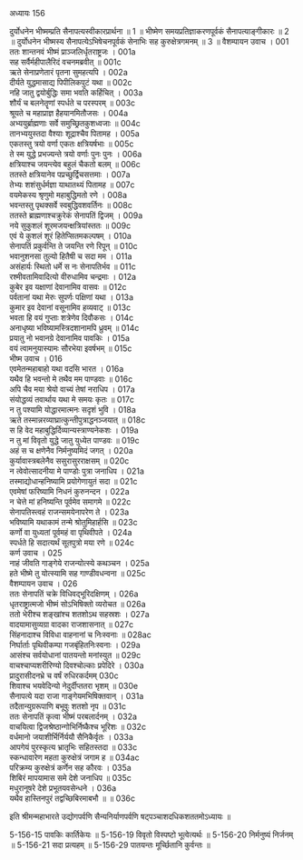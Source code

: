 अध्यायः 156

दुर्योधनेन भीष्मम्प्रति सैनापत्यस्वीकारप्रार्थना ॥ 1 ॥ भीष्मेण समयप्रतिज्ञाकरणपूर्वकं सैनापत्याङ्गीकारः ॥ 2 ॥ दुर्योधनेन भीष्मस्य सैनापत्येऽभिषेचनपूर्वकं सेनाभिः सह कुरुक्षेत्रगमनम् ॥ 3 ॥
वैशम्पायन उवाच ।	001    
ततः शान्तनवं भीष्मं प्राञ्जलिर्धृतराष्ट्रजः ।	001a  
सह सर्वैर्महीपालैरिदं वचनमब्रवीत् ॥	001c  
ऋते सेनाप्रणेतारं पृतना सुमहत्यपि ।	002a  
दीर्यते युद्धमासाद्य पिपीलिकपुटं यथा ॥	002c  
नहि जातु द्वयोर्बुद्धिः समा भवति कर्हिचित् ।	003a  
शौर्यं च बलनेतॄणां स्पर्धते च परस्परम् ॥	003c  
श्रूयते च महाप्राज्ञ हैहयानमितौजसः ।	004a  
अभ्ययुर्ब्राह्मणाः सर्वे समुच्छ्रितकुशध्वजाः ॥	004c  
तानभ्ययुस्तदा वैश्याः शूद्राश्चैव पितामह ।	005a  
एकतस्तु त्रयो वर्णा एकतः क्षत्रियर्षभाः ॥	005c  
ते स्म युद्धे प्रभज्यन्ते त्रयो वर्णाः पुनः पुनः ।	006a  
क्षत्रियाश्च जयन्त्येव बहुलं चैकतो बलम् ॥	006c  
ततस्ते क्षत्रियानेव पप्रच्छुर्द्विचसत्तमाः ।	007a  
तेभ्यः शशंसुर्धर्मज्ञा याथातथ्यं पितामह ॥	007c  
वयमेकस्य श्रृणुमो महाबुद्धिमतो रणे ।	008a  
भवन्तस्तु पृथक्सर्वे स्वबुद्धिवशवर्तिनः ॥	008c  
ततस्ते ब्राह्मणाश्चक्रुरेकं सेनापतिं द्विजम् ।	009a  
नये सुकुशलं शूरमजयन्क्षत्रियांस्ततः ॥	009c  
एवं ये कुशलं शूरं हितेप्सितमकल्पषम् ।	010a  
सेनापतिं प्रकुर्वन्ति ते जयन्ति रणे रिपून् ॥	010c  
भवानुशनसा तुल्यो हितैषी च सदा मम ।	011a  
असंहार्यः स्थितो धर्मे स नः सेनापतिर्भव ॥	011c  
रश्मीवतामिवादित्यो वीरुधामिव चन्द्रमाः ।	012a  
कुबेर इव यक्षाणां देवानामिव वासवः ॥	012c  
पर्वतानां यथा मेरुः सुपर्णः पक्षिणां यथा ।	013a  
कुमार इव देवानां वसूनामिव हव्यवाट् ॥	013c  
भवता हि वयं गुप्ताः शत्रेणेव दिवौकसः ।	014c  
अनाधृष्या भविष्यामस्त्रिदशानामपि ध्रुवम् ॥	014c  
प्रयातु नो भवानग्रे देवानामिव पावकिः ।	015a  
वयं त्वामनुयास्यामः सौरभेया इवर्षभम् ॥	015c  
भीष्म उवाच ।	016    
एवमेतन्महाबाहो यथा वदसि भारत ।	016a  
यथैव हि भवन्तो मे तथैव मम पाण्डवाः ॥	016c  
अपि चैव मया श्रेयो वाच्यं तेषां नराधिप ।	017a  
संयोद्धव्यं तवार्थाय यथा मे समयः कृतः ॥	017c  
न तु पश्यामि योद्धारमात्मनः सदृशं भुवि ।	018a  
ऋते तस्मान्नरव्याघ्रात्कुन्तीपुत्राद्धनञ्जयात् ॥	018c  
स हि वेद महाबुद्धिर्दिव्यान्यस्त्राण्यनेकशः ।	019a  
न तु मां विवृतो युद्धे जातु युध्येत पाण्डवः ॥	019c  
अहं स च क्षणेनैव निर्मनुष्यमिदं जगत् ।	020a  
कुर्यावास्त्रबलेनैव ससुरासुरराक्षसम् ॥	020c  
न त्वेवोत्सादनीया मे पाण्डोः पुत्रा जनाधिप ।	021a  
तस्माद्योधान्हनिष्यामि प्रयोगेणायुतं सदा ॥	021c  
एवमेषां फरिष्यामि निधनं कुरुनन्दन ।	022a  
न चेत्ते मां हनिष्यन्ति पूर्वमेव समागमे ॥	022c  
सेनापतिस्त्वहं राजन्समयेनापरेण ते ।	023a  
भविष्यामि यथाकामं तन्मे श्रोतुमिहार्हसि ॥	023c  
कर्णो वा युध्यतां पूर्वमहं वा पृथिवीपते ।	024a  
स्पर्धते हि सदात्यर्थं सूतपुत्रो मया रणे ॥	024c  
कर्ण उवाच ।	025    
नाहं जीवति गाङ्गेये राजन्योत्स्ये कथञ्चन ।	025a  
हते भीष्मे तु योत्स्यामि सह गाण्डीवधन्वना ॥	025c  
वैशम्पायन उवाच ।	026    
ततः सेनापतिं चक्रे विधिवद्भूरिदक्षिणम् ।	026a  
धृतराष्ट्रात्मजो भीष्मं सोऽभिषिक्तो व्यरोचत ॥	026a  
ततो भेरीश्च शङ्खांश्च शतशोऽथ सहस्रशः ।	027a  
वादयामासुव्यग्रा वादका राजशासनात् ॥	027c  
सिंहनादाश्च विविधा वाहनानां च निःस्वनाः ॥	028ac  
निर्घार्ताः पृथिवीकम्पा गजबृंहितनिःस्वनाः ।	029a  
आसंश्च सर्वयोधानां पातयन्तो मनांस्युत ॥	029c  
वाचश्चाप्यशरीरिण्यो दिवश्चोल्काः प्रपेदिरे ।	030a  
प्रादुरासीदनभ्रे च वर्षं रुधिरकर्दमम्	030c  
शिवाश्च भयवेदिन्यो नेदुर्दीप्ततरा भृशम् ॥	030e  
सैनापत्ये यदा राजा गाङ्गेयमभिषिक्तवान् ।	031a  
तदैतान्युग्ररूपाणि बभूवुः शतशो नृप ॥	031c  
ततः सेनापतिं कृत्वा भीष्मं परबलार्दनम् ।	032a  
वाचयित्वा द्विजश्रेष्ठान्गोभिर्निष्कैश्च भूरिशः ॥	032c  
वर्धमानो जयाशीर्भिर्निर्ययौ सैनिकैर्वृतः ।	033a  
आपगेयं पुरस्कृत्य भ्रातृभिः सहितस्तदा ॥	033c  
स्कन्धावारेण महता कुरुक्षेत्रं जगाम ह ॥	034ac  
परिक्रम्य कुरुक्षेत्रं कर्णेन सह कौरवः ।	035a  
शिबिरं मापयामास समे देशे जनाधिप ॥	035c  
मधुरानूषरे देशे प्रभूतयवसेन्धने ।	036a  
यथैव हास्तिनपुरं तद्वच्छिबिरमाबभौ ॥ ॥	036c  

इति श्रीमन्महाभारते उद्योगपर्वणि सैन्यनिर्याणपर्वणि षट्पञ्चाशदधिकशततमोऽध्यायः ॥

5-156-15 पावकिः कार्तिकेयः ॥ 5-156-19 विवृतो विस्पष्टो भूत्वेत्यर्थः ॥ 5-156-20 निर्मनुष्यं निर्जनम् ॥ 5-156-21 सदा प्रत्यहम् ॥ 5-156-29 पातयन्तः मूर्च्छितानि कुर्वन्तः ॥

